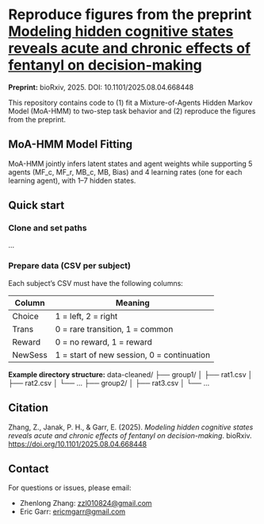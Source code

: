 # Reproduce figures from the preprint [Modeling hidden cognitive states reveals acute and chronic effects of fentanyl on decision-making](https://www.biorxiv.org/content/10.1101/2025.08.04.668448v1)

**Preprint:** bioRxiv, 2025. DOI: 10.1101/2025.08.04.668448

This repository contains code to (1) fit a Mixture-of-Agents Hidden Markov Model (MoA-HMM) to two-step task behavior and (2) reproduce the figures from the preprint.

## MoA-HMM Model Fitting
MoA-HMM jointly infers latent states and agent weights while supporting 5 agents (MF_c, MF_r, MB_c, MB, Bias) and 4 learning rates (one for each learning agent), with 1–7 hidden states.

## Quick start
### Clone and set paths
...

### Prepare data (CSV per subject)
Each subject’s CSV must have the following columns:

| Column   | Meaning                                        |
|----------|------------------------------------------------|
| Choice   | 1 = left, 2 = right                           |
| Trans    | 0 = rare transition, 1 = common               |
| Reward   | 0 = no reward, 1 = reward                     |
| NewSess  | 1 = start of new session, 0 = continuation    |

**Example directory structure:**
data-cleaned/
├── group1/
│ ├── rat1.csv
│ ├── rat2.csv
│ └── ...
├── group2/
│ ├── rat3.csv
│ └── ...

## Citation
Zhang, Z., Janak, P. H., & Garr, E. (2025). *Modeling hidden cognitive states reveals acute and chronic effects of fentanyl on decision-making*. bioRxiv. https://doi.org/10.1101/2025.08.04.668448

## Contact

For questions or issues, please email:

- Zhenlong Zhang: zzl010824@gmail.com  
- Eric Garr: ericmgarr@gmail.com
